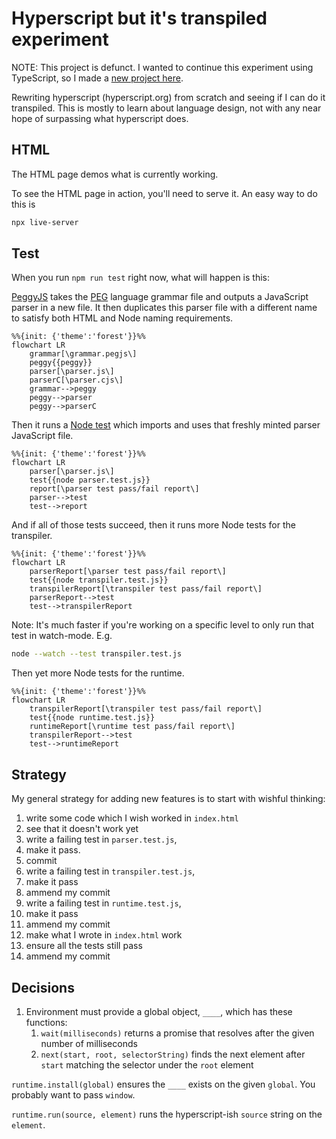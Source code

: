 # Hyperscript but it's transpiled experiment 

NOTE: This project is defunct. I wanted to continue this experiment using TypeScript, so I made a [new project here](https://github.com/reedspool/hyperscript-transpiled).

Rewriting hyperscript (hyperscript.org) from scratch and seeing if I can do it transpiled. This is mostly to learn about language design, not with any near hope of surpassing what hyperscript does.

## HTML

The HTML page demos what is currently working.

To see the HTML page in action, you'll need to serve it. An easy way to do this is

```sh
npx live-server
```

## Test

When you run `npm run test` right now, what will happen is this:

[PeggyJS](https://peggyjs.org/documentation.html) takes the [PEG](https://en.wikipedia.org/wiki/Parsing_expression_grammar) language grammar file and outputs a JavaScript parser in a new file. It then duplicates this parser file with a different name to satisfy both HTML and Node naming requirements.

```mermaid
%%{init: {'theme':'forest'}}%%
flowchart LR
    grammar[\grammar.pegjs\]
    peggy{{peggy}}
    parser[\parser.js\]
    parserC[\parser.cjs\]
    grammar-->peggy
    peggy-->parser
    peggy-->parserC
```

Then it runs a [Node test](https://nodejs.org/docs/latest-v18.x/api/test.html#test-runner) which imports and uses that freshly minted parser JavaScript file. 

```mermaid
%%{init: {'theme':'forest'}}%%
flowchart LR
    parser[\parser.js\]
    test{{node parser.test.js}}
    report[\parser test pass/fail report\]
    parser-->test
    test-->report
```

And if all of those tests succeed, then it runs more Node tests for the transpiler.

```mermaid
%%{init: {'theme':'forest'}}%%
flowchart LR
    parserReport[\parser test pass/fail report\]
    test{{node transpiler.test.js}}
    transpilerReport[\transpiler test pass/fail report\]
    parserReport-->test
    test-->transpilerReport
```

Note: It's much faster if you're working on a specific 
level to only run that test in watch-mode. E.g.

```sh
node --watch --test transpiler.test.js
```

Then yet more Node tests for the runtime.

```mermaid
%%{init: {'theme':'forest'}}%%
flowchart LR
    transpilerReport[\transpiler test pass/fail report\]
    test{{node runtime.test.js}}
    runtimeReport[\runtime test pass/fail report\]
    transpilerReport-->test
    test-->runtimeReport
```

## Strategy

My general strategy for adding new features is to start with wishful thinking:

1. write some code which I wish worked in `index.html`
1. see that it doesn't work yet
1. write a failing test in `parser.test.js`,
1. make it pass.
1. commit
1. write a failing test in `transpiler.test.js`,
1. make it pass
1. ammend my commit
1. write a failing test in `runtime.test.js`,
1. make it pass
1. ammend my commit
1. make what I wrote in `index.html` work
1. ensure all the tests still pass
1. ammend my commit  

## Decisions

1. Environment must provide a global object, `____`, which has these functions:
   1. `wait(milliseconds)` returns a promise that resolves after the given number of milliseconds 
   1. `next(start, root, selectorString)` finds the next element after `start` matching the selector under the `root` element

`runtime.install(global)` ensures the `____` exists on the given `global`. You probably want to pass `window`.

`runtime.run(source, element)` runs the hyperscript-ish `source` string on the `element`.
